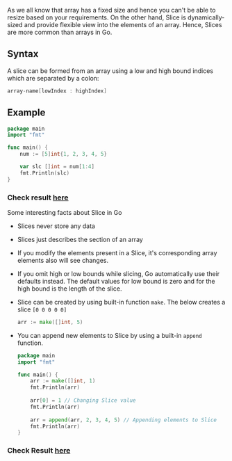 As we all know that array has a fixed size and hence you can't be able to resize based on your requirements. On the other hand, Slice is dynamically-sized and provide flexible view into the elements of an array. Hence, Slices are more common than arrays in Go.

## Syntax

A slice can be formed from an array using a low and high bound indices which are separated by a colon:

```go
array-name[lowIndex : highIndex]
```

## Example

```go
package main
import "fmt"

func main() {
	num := [5]int{1, 2, 3, 4, 5}

	var slc []int = num[1:4]
	fmt.Println(slc)
}
```
### Check result [here](https://onecompiler.com/go/3vq7njk4f)


Some interesting facts about Slice in Go

* Slices never store any data
* Slices just describes the section of an array
* If you modify the elements present in a Slice, it's corresponding array elements also will see changes.
* If you omit high or low bounds while slicing, Go automatically use their defaults instead. The default values for low bound is zero and for the high bound is the length of the slice.
* Slice can be created by using built-in function `make`. The below creates a slice `[0 0 0 0 0]`

    ```go
    arr := make([]int, 5)
    ```
* You can append new elements to Slice by using a built-in `append` function. 
    ```go
    package main
    import "fmt"

    func main() {
        arr := make([]int, 1)
        fmt.Println(arr)
        
        arr[0] = 1 // Changing Slice value
        fmt.Println(arr)
        
        arr = append(arr, 2, 3, 4, 5) // Appending elements to Slice
        fmt.Println(arr)
    }
    ```

### Check Result [here](https://onecompiler.com/go/3vq7q5aap)

